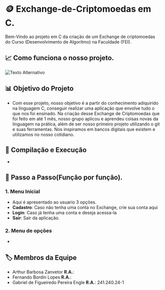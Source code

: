 # 🪙 Exchange-de-Criptomoedas em C.

Bem-Vindo ao projeto em C da criação de um Exchange de criptomoedas do Curso (Desenvolvimento de Algoritmo) na Faculdade (FEI).
## 📈 Como funciona o nosso projeto.
<img src="https://img.freepik.com/fotos-premium/bitcoin-em-um-teclado_355067-923.jpg?w=1380" alt="Texto Alternativo">

## 📊 Objetivo do Projeto
-    Com esse projeto, nosso objetivo é a partir do conhecimento adiquirido na linguagem C, conseguir realizar uma aplicação que envolve tudo o que nos foi ensinado. Na criação desse Exchange de Criptomoedas que foi feito em até 1 mês, nosso grupo aplicou e aprendeu coisas novas da linguagem na prática, além de ser nosso primeiro projeto utilizando o git e suas ferramentas. Nos inspiramos em bancos digitais que existem e utilizamos no nosso cotidiano.

## 🧾 Compilação e Execução
-    

## 🚀 Passo a Passo(Função por função).

### 1. Menu Inicial
-    Aqui é apresentado ao usuario 3 opções.
-    **Cadastro**:  Caso não tenha uma conta no Exchange, crie sua conta aqui
-    **Login**:  Caso já tenha uma conta e deseja acessa-la
-    **Sair**: Sair da aplicação.

### 2. Menu de opções
-  




## 🏷️ Membros da Equipe
-    Arthur Barbosa Zanvetor  **R.A.**:
-    Fernando Bordin Lopes  **R.A.**:
-    Gabriel de Figueiredo Pereira Engle  **R.A.**: 241.240.24-1
